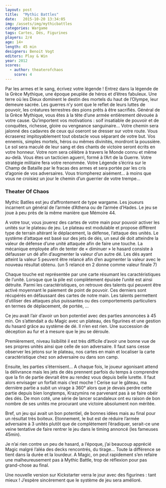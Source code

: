 ```yaml
---
layout: post
title:  "Mythic Battles"
date:   2015-10-20 13:34:05
img: /assets/img/mythicbattles
categories: Wargame
tags: Cartes, Dés, Figurines
players: 2/4
age: 14+
length: 45 min
designers: Benoit Vogt
editors: Play & Win
year: 2012
scores:
  - author: theaterofchaos  
    score: 4
---
```


<span>Par les armes et le sang, écrivez votre légende !
Entrez dans la légende de la Grèce Mythique, une époque peuplée de
héros et d’êtres fabuleux. Une terre où les Dieux dominent le destin
des mortels du haut de l’Olympe, leur demeure sacrée. Les guerres n’y
sont que le reflet de leurs luttes de pouvoir, les créatures terrestres
des pions prêts à être sacrifiés.
Général de la Grèce Mythique, vous êtes à la tête d’une armée entièrement
dévouée à votre cause. Qu’importent vos motivations : soif insatiable de pouvoir
et de conquêtes, richesse, gloire ou vengeance sanguinaire… Votre chemin sera
jalonné des cadavres de ceux qui oseront se dresser sur votre route. Vous écraserez
impitoyablement tout obstacle vous séparant de votre but. Vos ennemis, simples
mortels, héros ou mêmes divinités, mordront la poussière. Le sol sera maculé de
leur sang et des chants de victoire seront écrits en votre honneur. Votre nom sera
célèbre à travers le Monde connu et même au-delà.
Vous êtes un tacticien aguerri, formé à l’Art de la Guerre. Votre stratégie militaire fera
votre renommée. Votre Légende s’écrira sur le Champ de Bataille par le fracas des armes
et sera portée par les cris d’agonie de vos adversaires. Vous triompherez aisément… à
moins que vous ne croisiez un jour le chemin d’un guerrier de votre trempe…</span>

### Theater Of Chaos

Mythic Batlles est jeu d’affrontement de type wargame. Les joueurs incarnent un général de l’armée d’Athena ou de l’armée d’Hades. Le jeu se joue à peu près de la même manière que Mémoire 44.

A votre tour, vous jouerez des cartes de votre main pour pouvoir activer les unités sur le plateau de jeu. Le plateau est modulable et propose différent type de terrain altérant le déplacement, la défense, l’attaque des unités. Le système d’attaque est basé sur des jets de dés, un seul dé doit atteindre la valeur de défense d’une unité attaquée afin de faire une touche. La mécanique employée afin de tenter de « diminuer » le hasard consiste à défausser un dé afin d’augmenter la valeur d’un autre dé. Les dés ayant atteint la valeur 5 peuvent être relancé afin d’en augmenter la valeur avec le nouveau résultat obtenu. (un 5 relancé en 2 donne comme valeur finale 7)

Chaque touche est représentée par une carte résumant les caractéristiques de l’unité.  Lorsque que la pile est complètement épuisée l’unité est ainsi détruite. Parmi les caractéristiques, on retrouve des talents qui peuvent être activé moyennant le paiement de point de pouvoir. Ces derniers sont récupérés en défaussant des cartes de notre main. Les talents permettent d’utiliser des attaques plus puissantes ou des comportements particuliers en termes de déplacement, de portée, …

Ce jeu avait l’air d’avoir un bon potentiel avec des parties annoncées à 45 min. On s’attendait a du Magic avec un plateau, des figurines et une gestion du hasard grâce au système de dé. Il n’en est rien. Une succession de déception au fur et à mesure que le jeu se déroule.

Premièrement, niveau lisibilité il est très difficile d’avoir une bonne vue de ses propres unités ainsi que celle de son adversaire. Il faut sans cesse observer les jetons sur le plateau, nos cartes en main et localiser la carte caractéristique chez son adversaire ou dans son camp.

Ensuite, les parties s’éternisent… A chaque fois, le joueur agonisant attend la délivrance mais les jets de dés prennent parfois du temps à comprendre que la fin de partie devrait être au rendez vous depuis belle lurette. Il faut alors envisager un forfait mais c’est moche ! Cerise sur le gâteau, ma dernière partie a subit un virage à 360° alors que je devais perdre  cette partie depuis bien longtemps, Krazymins ne parvenant pas à se faire obéir des dés. De mon coté, une série de lancer scandaleux ont eu raison de bon nombre de ses unités me procurant une victoire absolument non méritée.

Bref, un jeu qui avait un bon potentiel, de bonnes idées mais au final pour un résultat très boiteux. Etonnement, le but est de réduire l’armée adversaire à 3 unités plutôt que de complètement l’éradiquer, serait-ce une veine tentative de faire rentrer le jeu dans le timing annoncé (les fameuses 45min).

Je n’ai rien contre un peu de hasard, a l’époque, j’ai beaucoup apprécié Magic malgré l’aléa des decks rencontrés, du tirage… Toute la différence se tient dans la durée et la lourdeur. A Magic, on peut rapidement s’en refaire une malheureusement pas à Mythic Battle, trop de réflexion pour pas grand-chose au final.

Une nouvelle version sur Kickstarter verra le jour avec des figurines : tant mieux ! J’espère sincèrement que le système de jeu sera amélioré.
